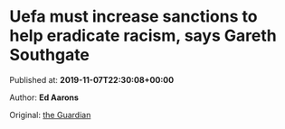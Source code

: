 
# Uefa must increase sanctions to help eradicate racism, says Gareth Southgate

Published at: **2019-11-07T22:30:08+00:00**

Author: **Ed Aarons**

Original: [the Guardian](https://www.theguardian.com/football/2019/nov/07/uefa-gareth-southgate-racism-football)


